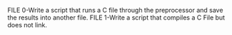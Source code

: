 FILE 0-Write a script that runs a C file through the preprocessor and save the results into another file.
FILE 1-Write a script that compiles a C File but does not link.
